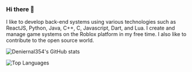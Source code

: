 ### Hi there 👋

I like to develop back-end systems using various technologies such as ReactJS, Python, Java, C++, C, Javascript, Dart, and Lua.
I create and manage game systems on the Roblox platform in my free time.
I also like to contribute to the open source world.

![Deniernal354's GitHub stats](https://github-readme-stats-gray-eight-32.vercel.app/api?username=Deniernal354&count_private=true&show_icons=true&theme=vue)

![Top Languages](https://github-readme-stats-gray-eight-32.vercel.app/api/top-langs/?username=Deniernal354&layout=compact,github-readme-stats&theme=vue)

<!--
**Deniernal354/Deniernal354** is a ✨ _special_ ✨ repository because its `README.md` (this file) appears on your GitHub profile.

Here are some ideas to get you started:

- 🔭 I’m currently working on ...
- 🌱 I’m currently learning ...
- 👯 I’m looking to collaborate on ...
- 🤔 I’m looking for help with ...
- 💬 Ask me about ...
- 📫 How to reach me: ...
- 😄 Pronouns: ...
- ⚡ Fun fact: ...
-->
